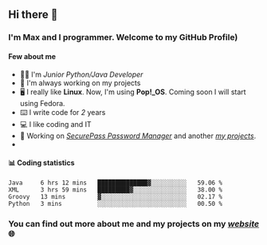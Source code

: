 ## Hi there 👋
### I'm Max and I programmer. Welcome to my GitHub Profile)

#### **Few about me**
- 👨‍💻 I'm _Junior Python/Java Developer_
- 📁 I'm always working on my projects
- 🖥️ I really like **Linux**. Now, I'm using **Pop!_OS**. Coming soon I will start using Fedora.
- ⌨️ I write code for _2_ years
- 💻 I like coding and IT
- 📃 Working on *[SecurePass Password Manager](https://github.com/merive/SecurePass)* and another *[my projects](https://merive.herokuapp.com/projects)*.
- 

#### 📊 **Coding statistics**
<!--START_SECTION:waka-->
```text
Java     6 hrs 12 mins   ██████████████▓░░░░░░░░░░   59.06 % 
XML      3 hrs 59 mins   █████████▓░░░░░░░░░░░░░░░   38.00 % 
Groovy   13 mins         ▓░░░░░░░░░░░░░░░░░░░░░░░░   02.17 % 
Python   3 mins          ░░░░░░░░░░░░░░░░░░░░░░░░░   00.50 % 
```
<!--END_SECTION:waka-->

### **You can find out more about me and my projects on my _[website](https://merive.herokuapp.com/)_ 🌐**
